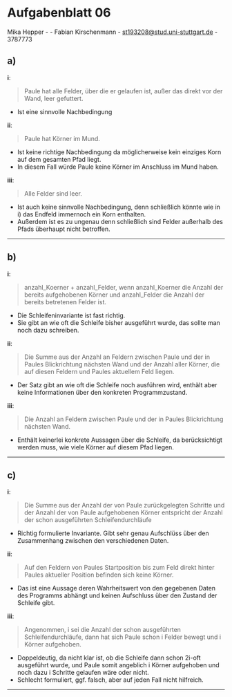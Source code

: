 # Aufgabenblatt 06
Mika Hepper - - 
Fabian Kirschenmann - st193208@stud.uni-stuttgart.de - 3787773

## a)
**i**: 
> Paule hat alle Felder, über die er gelaufen ist, außer das direkt vor der Wand, leer gefuttert.

- Ist eine sinnvolle Nachbedingung 

**ii**: 
> Paule hat Körner im Mund.

- Ist keine richtige Nachbedingung da möglicherweise kein einziges Korn auf dem gesamten Pfad liegt.
- In diesem Fall würde Paule keine Körner im Anschluss im Mund haben.


**iii**:
> Alle Felder sind leer.

- Ist auch keine sinnvolle Nachbedingung, denn schließlich könnte wie in i) das Endfeld immernoch ein Korn enthalten.
- Außerdem ist es zu ungenau denn schließlich sind Felder außerhalb des Pfads überhaupt nicht betroffen.

---

## b)
**i**:
> anzahl_Koerner + anzahl_Felder, wenn anzahl_Koerner die Anzahl der bereits aufgehobenen
Körner und anzahl_Felder die Anzahl der bereits betretenen Felder ist.

- Die Schleifeninvariante ist fast richtig.
- Sie gibt an wie oft die Schleife bisher ausgeführt wurde, das sollte man noch dazu schreiben.

**ii**:
> Die Summe aus der Anzahl an Feldern zwischen Paule und der in Paules Blickrichtung
nächsten Wand und der Anzahl aller Körner, die auf diesen Feldern und Paules aktuellem
Feld liegen.

- Der Satz gibt an wie oft die Schleife noch ausführen wird, enthält aber keine Informationen über den konkreten Programmzustand.

**iii**:
> Die Anzahl an Felder**n** zwischen Paule und der in Paules Blickrichtung nächsten Wand.

- Enthält keinerlei konkrete Aussagen über die Schleife, da berücksichtigt werden muss, wie viele Körner auf diesem Pfad liegen.

---

## c)
**i**:
> Die Summe aus der Anzahl der von Paule zurückgelegten Schritte und der Anzahl der von Paule aufgehobenen Körner entspricht der Anzahl der schon ausgeführten Schleifendurchläufe

- Richtig formulierte Invariante. Gibt sehr genau Aufschlüss über den Zusammenhang zwischen den verschiedenen Daten.

**ii**:
> Auf den Feldern von Paules Startposition bis zum Feld direkt hinter Paules aktueller Position befinden sich keine Körner.

- Das ist eine Aussage deren Wahrheitswert von den gegebenen Daten des Programms abhängt und keinen Aufschluss über den Zustand der Schleife gibt.

**iii**:
> Angenommen, i sei die Anzahl der schon ausgeführten Schleifendurchläufe, dann hat sich Paule schon i Felder bewegt und i Körner aufgehoben.

- Doppeldeutig, da nicht klar ist, ob die Schleife dann schon 2i-oft ausgeführt wurde, und Paule somit angeblich i Körner aufgehoben und noch dazu i Schritte gelaufen wäre oder nicht.
- Schlecht formuliert, ggf. falsch, aber auf jeden Fall nicht hilfreich.

---
